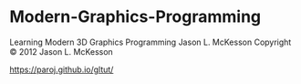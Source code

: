 # Modern-Graphics-Programming

Learning Modern 3D Graphics Programming
Jason L. McKesson
Copyright © 2012 Jason L. McKesson

https://paroj.github.io/gltut/
